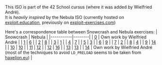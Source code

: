 This ISO is part of the 42 School cursus (where it was added by Wielfried André).  
It is *heavily inspired* by the Nebula ISO (currently hosted on [exploit.education](https://exploit.education/nebula/), previously on [exploit-exercises.com](https://web.archive.org/web/20111201224246/http://exploit-exercises.com/nebula))

Here's a correspondence table between Snowcrash and Nebula exercises:
| Snowcrash | Nebula |
|-----------|--------|
|     [0](./level00/Ressources/explanations.md)     |    Own work by Wielfried André    |
|     [1](./level01/Ressources/explanations.md)     |    [6](https://www.ayrx.me/nebula-walkthrough#toc-6)   |
|     [2](./level02/Ressources/explanations.md)     |    [8](https://www.ayrx.me/nebula-walkthrough#toc-8)   |
|     [3](./level03/Ressources/explanations.md)     |    [1](https://www.ayrx.me/nebula-walkthrough#toc-1)   |
|     [4](./level04/Ressources/explanations.md)     |    [7](https://www.ayrx.me/nebula-walkthrough#toc-7)   |
|     [5](./level05/Ressources/explanations.md)     |    [3](https://www.ayrx.me/nebula-walkthrough#toc-3)   |
|     [6](./level06/Ressources/explanations.md)     |    [9](https://www.ayrx.me/nebula-walkthrough#toc-9)   |
|     [7](./level07/Ressources/explanations.md)     |    [2](https://www.ayrx.me/nebula-walkthrough#toc-2)   |
|     [8](./level08/Ressources/explanations.md)     |    [4](https://www.ayrx.me/nebula-walkthrough#toc-4)   |
|     [9](./level09/Ressources/explanations.md)     |    [14](https://www.ayrx.me/nebula-walkthrough#toc-14)   |
|     [10](./level10/Ressources/explanations.md)     |    [10](https://www.ayrx.me/nebula-walkthrough#toc-10)   |
|     [11](./level11/Ressources/explanations.md)     |    [12](https://www.ayrx.me/nebula-walkthrough#toc-12)   |
|     [12](./level12/Ressources/explanations.md)     |    [16](https://www.ayrx.me/nebula-walkthrough#toc-16)   |
|     [13](./level13/Ressources/explanations.md)     |    [13](https://www.ayrx.me/nebula-walkthrough#toc-13)   |
|     [14](./level14/Ressources/explanations.md)     |    Own work by Wielfried André (most of the techniques to avoid `LD_PRELOAD` seems to be taken from [haxelion.eu](https://haxelion.eu/article/LD_NOT_PRELOADED_FOR_REAL/))   |
